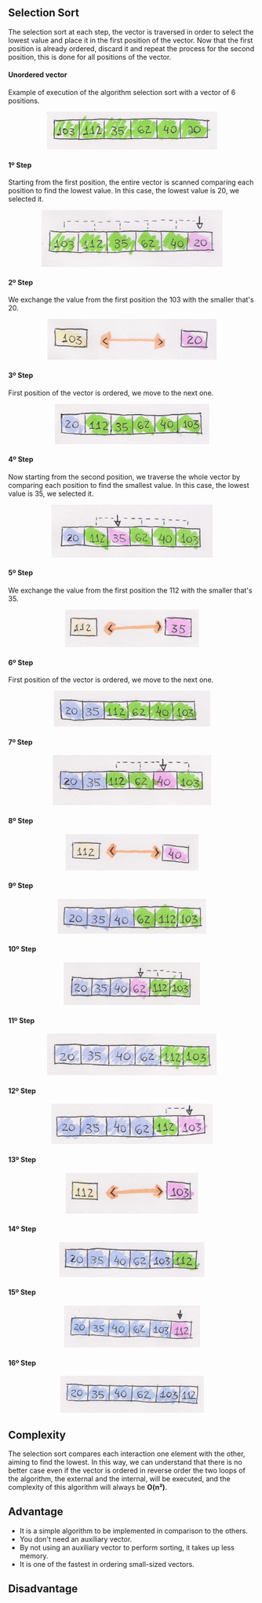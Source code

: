 ## Selection Sort

The selection sort at each step, the vector is traversed in order to select the lowest value and place it in the first position of the vector. Now that the first position is already ordered, discard it and repeat the process for the second position, this is done for all positions of the vector.

#### Unordered vector
Example of execution of the algorithm selection sort with a vector of 6 positions.

<p align="center">
  <img src="/images/selection-sort/selection01.png">
</p>

#### 1º Step
Starting from the first position, the entire vector is scanned comparing each position to find the lowest value.
In this case, the lowest value is 20, we selected it.

<p align="center">
  <img src="/images/selection-sort/selection02.png">
</p>

#### 2º Step
We exchange the value from the first position the 103 with the smaller that's 20.

<p align="center">
  <img src="/images/selection-sort/selection03.png">
</p>

#### 3º Step
First position of the vector is ordered, we move to the next one.

<p align="center">
  <img src="/images/selection-sort/selection04.png">
</p>

#### 4º Step
Now starting from the second position, we traverse the whole vector by comparing each position to find the smallest value.
In this case, the lowest value is 35, we selected it.

<p align="center">
  <img src="/images/selection-sort/selection05.png">
</p>

#### 5º Step
We exchange the value from the first position the 112 with the smaller that's 35.

<p align="center">
  <img src="/images/selection-sort/selection06.png">
</p>

#### 6º Step
First position of the vector is ordered, we move to the next one.

<p align="center">
  <img src="/images/selection-sort/selection07.png">
</p>

#### 7º Step


<p align="center">
  <img src="/images/selection-sort/selection08.png">
</p>

#### 8º Step


<p align="center">
  <img src="/images/selection-sort/selection09.png">
</p>

#### 9º Step


<p align="center">
  <img src="/images/selection-sort/selection10.png">
</p>

#### 10º Step

<p align="center">
  <img src="/images/selection-sort/selection11.png">
</p>

#### 11º Step

<p align="center">
  <img src="/images/selection-sort/selection12.png">
</p>

#### 12º Step

<p align="center">
  <img src="/images/selection-sort/selection13.png">
</p>

#### 13º Step


<p align="center">
  <img src="/images/selection-sort/selection14.png">
</p>

#### 14º Step

<p align="center">
  <img src="/images/selection-sort/selection15.png">
</p>

#### 15º Step


<p align="center">
  <img src="/images/selection-sort/selection16.png">
</p>

#### 16º Step

<p align="center">
  <img src="/images/selection-sort/selection17.png">
</p>

## Complexity

The selection sort compares each interaction one element with the other, aiming to find the lowest. In this way, we can understand that there is no better case even if the vector is ordered in reverse order the two loops of the algorithm, the external and the internal, will be executed, and the complexity of this algorithm will always be **O(n²)**.

## Advantage

* It is a simple algorithm to be implemented in comparison to the others.
* You don't need an auxiliary vector.
* By not using an auxiliary vector to perform sorting, it takes up less memory.
* It is one of the fastest in ordering small-sized vectors.


## Disadvantage









